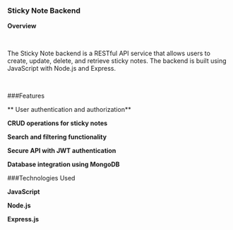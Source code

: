 ### Sticky Note Backend

**Overview**

<br>

The Sticky Note backend is a RESTful API service that allows users to create, update, delete, and retrieve sticky notes. The backend is built using JavaScript with Node.js and Express.

<br>

###Features

** User authentication and authorization**

**CRUD operations for sticky notes**

**Search and filtering functionality**

**Secure API with JWT authentication**

**Database integration using MongoDB**

###Technologies Used

**JavaScript**

**Node.js**

**Express.js**
